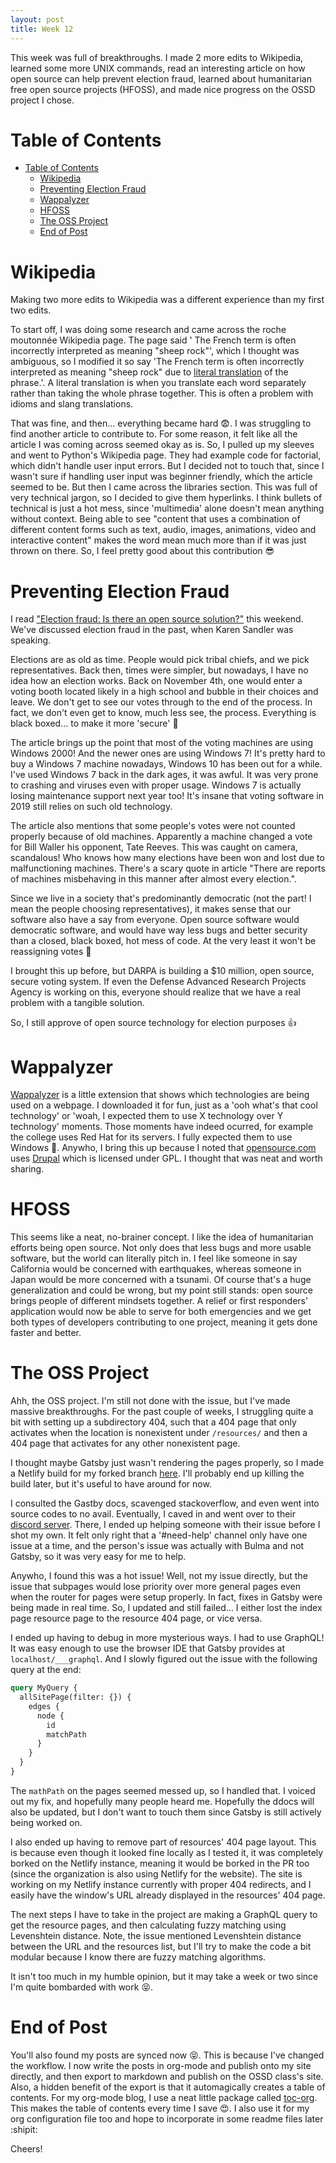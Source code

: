 ```yaml
---
layout: post
title: Week 12
---
```


This week was full of breakthroughs. I made 2 more edits to Wikipedia, learned some more UNIX commands, read an interesting article on how open source can help prevent election fraud, learned about humanitarian free open source projects (HFOSS), and made nice progress on the OSSD project I chose.


<a id="org9f57d61"></a>

# Table of Contents

- [Table of Contents](#org9f57d61)
    - [Wikipedia](#org3f48bfe)
    - [Preventing Election Fraud](#org7a19921)
    - [Wappalyzer](#org00496ad)
    - [HFOSS](#org7371963)
    - [The OSS Project](#org8959a31)
    - [End of Post](#org571b573)


<a id="org3f48bfe"></a>

# Wikipedia

Making two more edits to Wikipedia was a different experience than my first two edits.

To start off, I was doing some research and came across the roche moutonnée Wikipedia page. The page said ' The French term is often incorrectly interpreted as meaning "sheep rock"', which I thought was ambiguous, so I modified it so say 'The French term is often incorrectly interpreted as meaning "sheep rock" due to [literal translation](https://en.wikipedia.org/wiki/Literal_translation) of the phrase.'. A literal translation is when you translate each word separately rather than taking the whole phrase together. This is often a problem with idioms and slang translations.

That was fine, and then&#x2026; everything became hard :fearful:. I was struggling to find another article to contribute to. For some reason, it felt like all the article I was coming across seemed okay as is. So, I pulled up my sleeves and went to Python's Wikipedia page. They had example code for factorial, which didn't handle user input errors. But I decided not to touch that, since I wasn't sure if handling user input was beginner friendly, which the article seemed to be. But then I came across the libraries section. This was full of very technical jargon, so I decided to give them hyperlinks. I think bullets of technical is just a hot mess, since 'multimedia' alone doesn't mean anything without context. Being able to see "content that uses a combination of different content forms such as text, audio, images, animations, video and interactive content" makes the word mean much more than if it was just thrown on there. So, I feel pretty good about this contribution :sunglasses:


<a id="org7a19921"></a>

# Preventing Election Fraud

I read ["Election fraud: Is there an open source solution?"](https://opensource.com/article/19/9/voting-fraud-open-source-solution?) this weekend. We've discussed election fraud in the past, when Karen Sandler was speaking.

Elections are as old as time. People would pick tribal chiefs, and we pick representatives. Back then, times were simpler, but nowadays, I have no idea how an election works. Back on November 4th, one would enter a voting booth located likely in a high school and bubble in their choices and leave. We don't get to see our votes through to the end of the process. In fact, we don't even get to know, much less see, the process. Everything is black boxed&#x2026; to make it more 'secure' :eyes:

The article brings up the point that most of the voting machines are using Windows 2000! And the newer ones are using Windows 7! It's pretty hard to buy a Windows 7 machine nowadays, Windows 10 has been out for a while. I've used Windows 7 back in the dark ages, it was awful. It was very prone to crashing and viruses even with proper usage. Windows 7 is actually losing maintenance support next year too! It's insane that voting software in 2019 still relies on such old technology.

The article also mentions that some people's votes were not counted properly because of old machines. Apparently a machine changed a vote for Bill Waller his opponent, Tate Reeves. This was caught on camera, scandalous! Who knows how many elections have been won and lost due to malfunctioning machines. There's a scary quote in article "There are reports of machines misbehaving in this manner after almost every election.".

Since we live in a society that's predominantly democratic (not the part! I mean the people choosing representatives), it makes sense that our software also have a say from everyone. Open source software would democratic software, and would have way less bugs and better security than a closed, black boxed, hot mess of code. At the very least it won't be reassigning votes :eyes:

I brought this up before, but DARPA is building a $10 million, open source, secure voting system. If even the Defense Advanced Research Projects Agency is working on this, everyone should realize that we have a real problem with a tangible solution.

So, I still approve of open source technology for election purposes :+1:


<a id="org00496ad"></a>

# Wappalyzer

[Wappalyzer](https://www.wappalyzer.com/) is a little extension that shows which technologies are being used on a webpage. I downloaded it for fun, just as a 'ooh what's that cool technology' or 'woah, I expected them to use X technology over Y technology' moments. Those moments have indeed ocurred, for example the college uses Red Hat for its servers. I fully expected them to use Windows :eyes:. Anywho, I bring this up because I noted that [opensource.com](https://opensource.com/) uses [Drupal](https://www.drupal.org/) which is licensed under GPL. I thought that was neat and worth sharing.


<a id="org7371963"></a>

# HFOSS

This seems like a neat, no-brainer concept. I like the idea of humanitarian efforts being open source. Not only does that less bugs and more usable software, but the world can literally pitch in. I feel like someone in say California would be concerned with earthquakes, whereas someone in Japan would be more concerned with a tsunami. Of course that's a huge generalization and could be wrong, but my point still stands: open source brings people of different mindsets together. A relief or first responders' application would now be able to serve for both emergencies and we get both types of developers contributing to one project, meaning it gets done faster and better.


<a id="org8959a31"></a>

# The OSS Project

Ahh, the OSS project. I'm still not done with the issue, but I've made massive breakthroughs. For the past couple of weeks, I struggling quite a bit with setting up a subdirectory 404, such that a 404 page that only activates when the location is nonexistent under `/resources/` and then a 404 page that activates for any other nonexistent page.

I thought maybe Gatsby just wasn't rendering the pages properly, so I made a Netlify build for my forked branch [here](https://admiring-yonath-eda964.netlify.com/). I'll probably end up killing the build later, but it's useful to have around for now.

I consulted the Gastby docs, scavenged stackoverflow, and even went into source codes to no avail. Eventually, I caved in and went over to their [discord server](https://gatsby.dev/discord). There, I ended up helping someone with their issue before I shot my own. It felt only right that a '#need-help' channel only have one issue at a time, and the person's issue was actually with Bulma and not Gatsby, so it was very easy for me to help.

Anywho, I found this was a hot issue! Well, not my issue directly, but the issue that subpages would lose priority over more general pages even when the router for pages were setup properly. In fact, fixes in Gatsby were being made in real time. So, I updated and still failed&#x2026; I either lost the index page resource page to the resource 404 page, or vice versa.

I ended up having to debug in more mysterious ways. I had to use GraphQL! It was easy enough to use the browser IDE that Gatsby provides at `localhost/___graphql`. And I slowly figured out the issue with the following query at the end:

```graphql
query MyQuery {
  allSitePage(filter: {}) {
    edges {
      node {
        id
        matchPath
      }
    }
  }
}
```

The `mathPath` on the pages seemed messed up, so I handled that. I voiced out my fix, and hopefully many people heard me. Hopefully the ddocs will also be updated, but I don't want to touch them since Gatsby is still actively being worked on.

I also ended up having to remove part of resources' 404 page layout. This is because even though it looked fine locally as I tested it, it was completely borked on the Netlify instance, meaning it would be borked in the PR too (since the organization is also using Netlify for the website). The site is working on my Netlify instance currently with proper 404 redirects, and I easily have the window's URL already displayed in the resources' 404 page.

The next steps I have to take in the project are making a GraphQL query to get the resource pages, and then calculating fuzzy matching using Levenshtein distance. Note, the issue mentioned Levenshtein distance between the URL and the resources list, but I'll try to make the code a bit modular because I know there are fuzzy matching algorithms.

It isn't too much in my humble opinion, but it may take a week or two since I'm quite bombarded with work :stuck_out_tongue_closed_eyes:.


<a id="org571b573"></a>

# End of Post

You'll also found my posts are synced now :stuck_out_tongue_closed_eyes:. This is because I've changed the workflow. I now write the posts in org-mode and publish onto my site directly, and then export to markdown and publish on the OSSD class's site. Also, a hidden benefit of the export is that it automagically creates a table of contents. For my org-mode blog, I use a neat little package called [toc-org](https://github.com/snosov1/toc-org). This makes the table of contents every time I save :heart_eyes:. I also use it for my org configuration file too and hope to incorporate in some readme files later :shipit:

Cheers!
